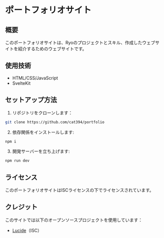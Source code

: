 # ポートフォリオサイト

## 概要
このポートフォリオサイトは、Ryoのプロジェクトとスキル、作成したウェブサイトを紹介するためのウェブサイトです。

## 使用技術
- HTML/CSS/JavaScript
- SvelteKit

## セットアップ方法
1. リポジトリをクローンします：
  ```bash
  git clone https://github.com/cat394/portfolio
  ```
2. 依存関係をインストールします: 
  ```bash
  npm i
  ```
3. 開発サーバーを立ち上げます:
  ```bash
  npm run dev
  ```

## ライセンス
このポートフォリオサイトはISCライセンスの下でライセンスされています。

## クレジット
このサイトでは以下のオープンソースプロジェクトを使用しています：
- [Lucide](https://lucide.dev/)（ISC）

